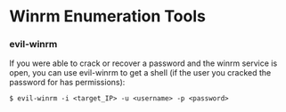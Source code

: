 # Winrm Enumeration Tools

### evil-winrm

If you were able to crack or recover a password and the winrm service is open, you can use evil-winrm to get a shell (if the user you cracked the password for has permissions):

```
$ evil-winrm -i <target_IP> -u <username> -p <password>
```